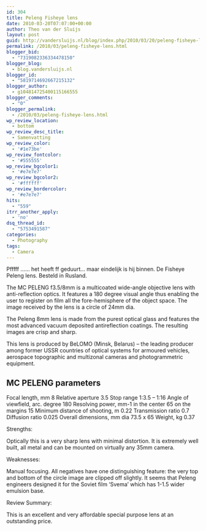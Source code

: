 ```yaml
---
id: 304
title: Peleng Fisheye lens
date: 2010-03-20T07:07:00+00:00
author: Theo van der Sluijs
layout: post
guid: http://vandersluijs.nl/blog/index.php/2010/03/20/peleng-fisheye-lens/
permalink: /2010/03/peleng-fisheye-lens.html
blogger_bid:
  - "7319082336334478150"
blogger_blog:
  - blog.vandersluijs.nl
blogger_id:
  - "5819714692667215132"
blogger_author:
  - g104814725400115166555
blogger_comments:
  - "0"
blogger_permalink:
  - /2010/03/peleng-fisheye-lens.html
wp_review_location:
  - bottom
wp_review_desc_title:
  - Samenvatting
wp_review_color:
  - '#1e73be'
wp_review_fontcolor:
  - '#555555'
wp_review_bgcolor1:
  - '#e7e7e7'
wp_review_bgcolor2:
  - '#ffffff'
wp_review_bordercolor:
  - '#e7e7e7'
hits:
  - "559"
itrr_another_apply:
  - 'no'
dsq_thread_id:
  - "5753491587"
categories:
  - Photography
tags:
  - Camera
---
```

Pfffff …… het heeft ff geduurt… maar eindelijk is hij binnen. De Fisheye Peleng lens. Besteld in Rusland.

The MC PELENG f3.5/8mm is a multicoated wide-angle objective lens with anti-reflection optics. It features a 180 degree visual angle thus enabling the user to register on film all the fore-hemisphere of the object space. The image received by the lens is a circle of 24mm dia. <!--more-->

The Peleng 8mm lens is made from the purest optical glass and features the most advanced vacuum deposited antireflection coatings. The resulting images are crisp and sharp.

This lens is produced by BeLOMO (Minsk, Belarus) &#8211; the leading producer among former USSR countries of optical systems for armoured vehicles, aerospace topographic and multizonal cameras and photogrammetric equipment.

## MC PELENG parameters

Focal length, mm 8 Relative aperture 3.5 Stop range 1:3.5 &#8211; 1:16 Angle of viewfield, arc. degree 180 Resolving power, mm-1 in the center 65 on the margins 15 Minimum distance of shooting, m 0.22 Transmission ratio 0.7 Diffusion ratio 0.025 Overall dimensions, mm dia 73.5 x 65 Weight, kg 0.37
  
Strengths:
  
Optically this is a very sharp lens with minimal distortion. It is extremely well built, all metal and can be mounted on virtually any 35mm camera.
  
Weaknesses:
  
Manual focusing. All negatives have one distinguishing feature: the very top and bottom of the circle image are clipped off slightly. It seems that Peleng engineers designed it for the Soviet film ‘Svema’ which has 1-1.5 wider emulsion base.
  
Review Summary:
  
This is an excellent and very affordable special purpose lens at an outstanding price.